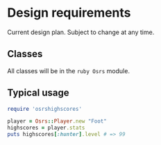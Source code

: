 # Design requirements

Current design plan. Subject to change at any time.

## Classes

All classes will be in the ```ruby
Osrs``` module.

## Typical usage

```ruby
require 'osrshighscores'

player = Osrs::Player.new "Foot"
highscores = player.stats
puts highscores[:hunter].level # => 99
```